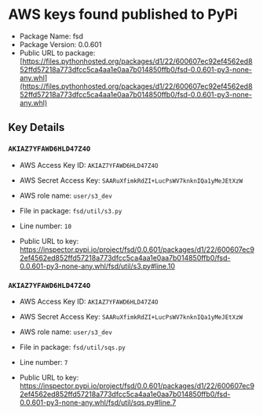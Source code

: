 # AWS keys found published to PyPi

* Package Name: fsd
* Package Version: 0.0.601
* Public URL to package: [https://files.pythonhosted.org/packages/d1/22/600607ec92ef4562ed852ffd57218a773dfcc5ca4aa1e0aa7b014850ffb0/fsd-0.0.601-py3-none-any.whl](https://files.pythonhosted.org/packages/d1/22/600607ec92ef4562ed852ffd57218a773dfcc5ca4aa1e0aa7b014850ffb0/fsd-0.0.601-py3-none-any.whl)

## Key Details

### `AKIAZ7YFAWD6HLD47Z4O`

* AWS Access Key ID: `AKIAZ7YFAWD6HLD47Z4O`
* AWS Secret Access Key: `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` 
* AWS role name: `user/s3_dev`
* File in package: `fsd/util/s3.py`
* Line number: `10`

* Public URL to key: https://inspector.pypi.io/project/fsd/0.0.601/packages/d1/22/600607ec92ef4562ed852ffd57218a773dfcc5ca4aa1e0aa7b014850ffb0/fsd-0.0.601-py3-none-any.whl/fsd/util/s3.py#line.10



### `AKIAZ7YFAWD6HLD47Z4O`

* AWS Access Key ID: `AKIAZ7YFAWD6HLD47Z4O`
* AWS Secret Access Key: `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` 
* AWS role name: `user/s3_dev`
* File in package: `fsd/util/sqs.py`
* Line number: `7`

* Public URL to key: https://inspector.pypi.io/project/fsd/0.0.601/packages/d1/22/600607ec92ef4562ed852ffd57218a773dfcc5ca4aa1e0aa7b014850ffb0/fsd-0.0.601-py3-none-any.whl/fsd/util/sqs.py#line.7


